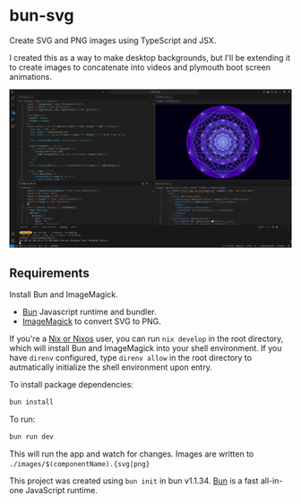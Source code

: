 # bun-svg

Create SVG and PNG images using TypeScript and JSX.

I created this as a way to make desktop backgrounds, but I'll be extending it to create
images to concatenate into videos and plymouth boot screen animations.

![Screenshot](2024-12-09-014738_hyprshot.png)

## Requirements

Install Bun and ImageMagick.

- [Bun](https://bun.sh/) Javascript runtime and bundler.
- [ImageMagick](https://imagemagick.org/script/index.php) to convert SVG to PNG.

If you're a [Nix or Nixos](https://nixos.org/) user, you can run `nix develop`
in the root directory, which will install Bun and ImageMagick into your shell
environment. If you have `direnv` configured, type `direnv allow` in the root
directory to autmatically initialize the shell environment upon entry.

To install package dependencies:

```bash
bun install
```

To run:

```bash
bun run dev
```

This will run the app and watch for changes. Images are written to `./images/$(componentName).{svg|png}`

This project was created using `bun init` in bun v1.1.34. [Bun](https://bun.sh) is a fast all-in-one JavaScript runtime.
